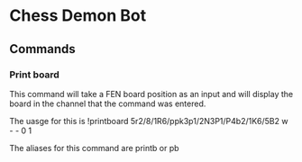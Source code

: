 # Chess Demon Bot

## Commands

### Print board

 This command will take a FEN board position as an input and will display the board in the channel that the command was entered.

 The uasge for this is !printboard 5r2/8/1R6/ppk3p1/2N3P1/P4b2/1K6/5B2 w - - 0 1 

 The aliases for this command are printb or pb
